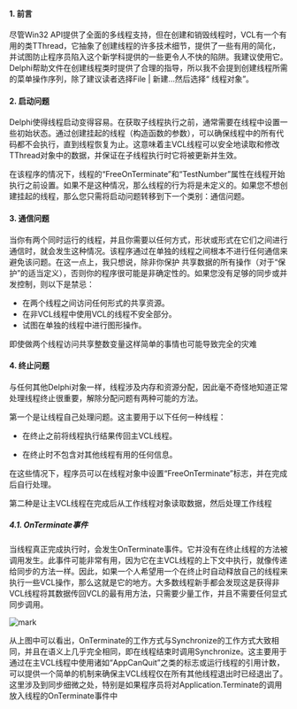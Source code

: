 
#### 1. 前言

尽管Win32 API提供了全面的多线程支持，但在创建和销毁线程时，VCL有一个有用的类TThread，它抽象了创建线程的许多技术细节，提供了一些有用的简化，并试图防止程序员陷入这个新学科提供的一些更令人不快的陷阱。我建议使用它。Delphi帮助文件在创建线程类时提供了合理的指导，所以我不会提到创建线程所需的菜单操作序列，除了建议读者选择File | 新建...然后选择“ 线程对象”。

#### 2. 启动问题

Delphi使得线程启动变得容易。在获取子线程执行之前，通常需要在线程中设置一些初始状态。通过创建挂起的线程（构造函数的参数），可以确保线程中的所有代码都不会执行，直到线程恢复为止。这意味着主VCL线程可以安全地读取和修改TThread对象中的数据，并保证在子线程执行时它将被更新并生效。

在该程序的情况下，线程的“FreeOnTerminate”和“TestNumber”属性在线程开始执行之前设置。如果不是这种情况，那么线程的行为将是未定义的。如果您不想创建挂起的线程，那么您只需将启动问题转移到下一个类别：通信问题。

#### 3. 通信问题

当你有两个同时运行的线程，并且你需要以任何方式，形状或形式在它们之间进行通信时，就会发生这种情况。该程序通过在单独的线程之间根本不进行任何通信来避免该问题。在这一点上，我只想说，除非你保护 共享数据的所有操作（对于“保护”的适当定义），否则你的程序很可能是非确定性的。如果您没有足够的同步或并发控制，则以下是禁忌：

- 在两个线程之间访问任何形式的共享资源。
- 在非VCL线程中使用VCL的线程不安全部分。
- 试图在单独的线程中进行图形操作。

即使做两个线程访问共享整数变量这样简单的事情也可能导致完全的灾难

#### 4. 终止问题

与任何其他Delphi对象一样，线程涉及内存和资源分配，因此毫不奇怪地知道正常处理线程终止很重要，解除分配问题有两种可能的方法。

第一个是让线程自己处理问题。这主要用于以下任何一种线程：

- 在终止之前将线程执行结果传回主VCL线程。

- 在终止时不包含对其他线程有用的任何信息。

在这些情况下，程序员可以在线程对象中设置“FreeOnTerminate”标志，并在完成后自行处理。

第二种是让主VCL线程在完成后从工作线程对象读取数据，然后处理工作线程
##### 4.1. OnTerminate事件

当线程真正完成执行时，会发生OnTerminate事件。它并没有在终止线程的方法被调用发生。此事件可能非常有用，因为它在主VCL线程的上下文中执行，就像传递给同步的方法一样。因此，如果一个人希望用一个在终止时自动释放自己的线程来执行一些VCL操作，那么这就是它的地方。大多数线程新手都会发现这是获得非VCL线程将其数据传回VCL的最有用方法，只需要少量工作，并且不需要任何显式同步调用。

![mark](http://p5erjqv72.bkt.clouddn.com/coder16/180928/chmd4B7Fi2.png?imageslim)


从上图中可以看出，OnTerminate的工作方式与Synchronize的工作方式大致相同，并且在语义上几乎完全相同，即在线程结束时调用Synchronize。这主要用于通过在主VCL线程中使用诸如“AppCanQuit”之类的标志或运行线程的引用计数，可以提供一个简单的机制来确保主VCL线程仅在所有其他线程退出时已经退出了。这里涉及到同步细微之处，特别是如果程序员将对Application.Terminate的调用放入线程的OnTerminate事件中